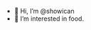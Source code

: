 - 👋 Hi, I’m @showican
- 👀 I’m interested in food.

<!---
showican/showican is a ✨ special ✨ repository because its `README.md` (this file) appears on your GitHub profile.
You can click the Preview link to take a look at your changes.
--->
